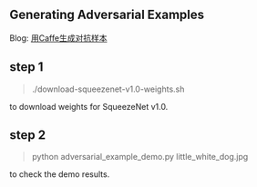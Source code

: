 ## Generating Adversarial Examples
Blog: 
[用Caffe生成对抗样本](https://zhuanlan.zhihu.com/p/26122612)

## step 1
> ./download-squeezenet-v1.0-weights.sh  

to download weights for SqueezeNet v1.0.

## step 2

> python adversarial_example_demo.py little_white_dog.jpg  

to check the demo results.